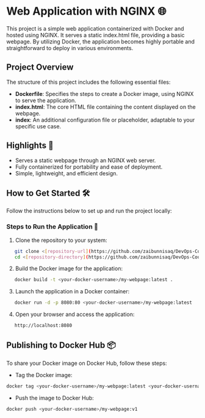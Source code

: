 # Web Application with NGINX 🌐

This project is a simple web application containerized with Docker and hosted using NGINX. It serves a static index.html file, providing a basic webpage. By utilizing Docker, the application becomes highly portable and straightforward to deploy in various environments.

## Project Overview

The structure of this project includes the following essential files:

- **Dockerfile**: Specifies the steps to create a Docker image, using NGINX to serve the application.
- **index.html**: The core HTML file containing the content displayed on the webpage.
- **index**: An additional configuration file or placeholder, adaptable to your specific use case.

## Highlights 🚀

- Serves a static webpage through an NGINX web server.
- Fully containerized for portability and ease of deployment.
- Simple, lightweight, and efficient design.

## How to Get Started 🛠️

Follow the instructions below to set up and run the project locally:

### Steps to Run the Application 🚀

1. Clone the repository to your system:

```bash
   git clone <[repository-url](https://github.com/zaibunnisaq/DevOps-Course-2024/Docker_NGINX-Web-App)>
   cd <[repository-directory](https://github.com/zaibunnisaq/DevOps-Course-2024)>
```
2. Build the Docker image for the application:

```bash
   docker build -t <your-docker-username>/my-webpage:latest .
```

3. Launch the application in a Docker container:

```bash
   docker run -d -p 8080:80 <your-docker-username>/my-webpage:latest
```

4. Open your browser and access the application:

```bash
   http://localhost:8080
```
## Publishing to Docker Hub 📦
To share your Docker image on Docker Hub, follow these steps:

- Tag the Docker image:
```bash
docker tag <your-docker-username>/my-webpage:latest <your-docker-username>/my-webpage:v1
```
- Push the image to Docker Hub:
```bash
docker push <your-docker-username>/my-webpage:v1
```

